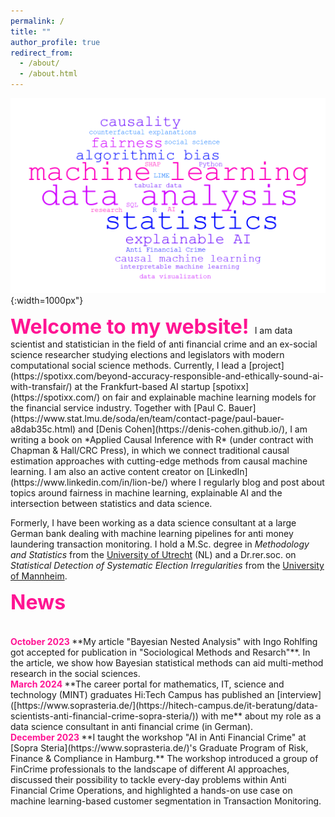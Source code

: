 ```yaml
---
permalink: /
title: ""
author_profile: true
redirect_from: 
  - /about/
  - /about.html
---
```

![wordcloud](/images/wordcloud.png){:width=1000px"}

<font size="6">  
<font color="DeepPink">
<strong>Welcome to my website!</strong>
</font>
</font>
I am data scientist and statistician in the field of anti financial crime and an ex-social science researcher studying elections and legislators with modern computational social science methods. Currently, I lead a [project](https://spotixx.com/beyond-accuracy-responsible-and-ethically-sound-ai-with-transfair/) at the Frankfurt-based AI startup [spotixx](https://spotixx.com/) on fair and explainable machine learning models for the financial service industry. Together with [Paul C. Bauer](https://www.stat.lmu.de/soda/en/team/contact-page/paul-bauer-a8dab35c.html) and [Denis Cohen](https://denis-cohen.github.io/), I am writing a book on *Applied Causal Inference with R* (under contract with Chapman & Hall/CRC Press), in which we connect traditional causal estimation approaches with cutting-edge methods from causal machine learning. I am also an active content creator on [LinkedIn](https://www.linkedin.com/in/lion-be/) where I regularly blog and post about topics around fairness in machine learning, explainable AI and the intersection between statistics and data science. 

Formerly, I have been working as a data science consultant at a large German bank dealing with machine learning pipelines for anti money laundering transaction monitoring. I hold a M.Sc. degree in *Methodology and Statistics* from the [University of Utrecht](https://www.uu.nl/en) (NL) and a Dr.rer.soc. on *Statistical Detection of Systematic Election Irregularities* from the [University of Mannheim](https://www.uni-mannheim.de/). 

<font size="6">  
<font color="DeepPink">
<strong>News</strong> 
</font>
</font> 

<hr style="height:5pt; visibility:hidden;" />

<font color="DeepPink">
<strong>October 2023 </strong> </font> **My article "Bayesian Nested Analysis" with Ingo Rohlfing got accepted for publication in "Sociological Methods and Resarch"**. In the article, we show how Bayesian statistical methods can aid multi-method research in the social sciences.
<br>
<font color="DeepPink">
<strong>March 2024 </strong> </font> **The career portal for mathematics, IT, science and technology (MINT) graduates Hi:Tech Campus has published an [interview]([https://www.soprasteria.de/](https://hitech-campus.de/it-beratung/data-scientists-anti-financial-crime-sopra-steria/)) with me** about my role as a data science consultant in anti financial crime (in German).
<br>
<font color="DeepPink">
<strong>December 2023 </strong> </font> **I taught the workshop "AI in Anti Financial Crime" at [Sopra Steria](https://www.soprasteria.de/)'s Graduate Program of Risk, Finance & Compliance in Hamburg.**
The workshop introduced a group of FinCrime professionals to the landscape of different AI approaches, discussed their possibility to tackle every-day problems within Anti Financial Crime Operations, and highlighted a hands-on use case on machine learning-based customer segmentation in Transaction Monitoring. 
